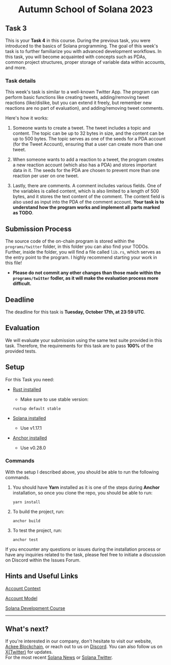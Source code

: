 <div align="center">

# Autumn School of Solana 2023
</div>

## Task 3
This is your **Task 4** in this course. During the previous task, you were introduced to the basics of Solana programming. The goal of this week's task is to further familiarize you with advanced development workflows. In this task, you will become acquainted with concepts such as PDAs, common project structures, proper storage of variable data within accounts, and more.

### Task details
This week's task is similar to a well-known Twitter App. The program can perform basic functions like creating tweets, adding/removing tweet reactions (like/dislike, but you can extend it freely, but remember new reactions are no part of evaluation), and adding/removing tweet comments.

Here's how it works:

1. Someone wants to create a tweet. The tweet includes a topic and content. The topic can be up to 32 bytes in size, and the content can be up to 500 bytes. The topic serves as one of the seeds for a PDA account (for the Tweet Account), ensuring that a user can create more than one tweet.

2. When someone wants to add a reaction to a tweet, the program creates a new reaction account (which also has a PDA) and stores important data in it. The seeds for the PDA are chosen to prevent more than one reaction per user on one tweet.

3. Lastly, there are comments. A comment includes various fields. One of the variables is called content, which is also limited to a length of 500 bytes, and it stores the text content of the comment. The content field is also used as input into the PDA of the comment account.
**Your task is to understand how the program works and implement all parts marked as TODO**.


## Submission Process
The source code of the on-chain program is stored within the `programs/twitter` folder, in this folder you can also find your TODOs. Further, inside the folder, you will find a file called `lib.rs`, which serves as the entry point to the program. I highly recommend starting your work in this file!

- **Please do not commit any other changes than those made within the `programs/twitter` fodler, as it will make the evaluation process more difficult.**

## Deadline
The deadline for this task is **Tuesday, October 17th, at 23:59 UTC**.

## Evaluation
We will evaluate your submission using the same test suite provided in this task. Therefore, the requirements for this task are to pass **100%** of the provided tests.

## Setup
For this Task you need:
- [Rust installed](https://www.rust-lang.org/tools/install)
    - Make sure to use stable version:
    ```
    rustup default stable
    ```
- [Solana installed](https://docs.solana.com/cli/install-solana-cli-tools)
    - Use v1.17.1

- [Anchor installed](https://www.anchor-lang.com/docs/installation)
    - Use v0.28.0

### Commands
With the setup I described above, you should be able to run the following commands.

1. You should have **Yarn** installed as it is one of the steps during **Anchor** installation, so once you clone the repo, you should be able to run:
    ```
    yarn install
    ```

2. To build the project, run:
    ```
    anchor build
    ```

3. To test the project, run:
    ```
    anchor test
    ```

If you encounter any questions or issues during the installation process or have any inquiries related to the task, please feel free to initiate a discussion on Discord within the Issues Forum.

## Hints and Useful Links
[Account Context](https://docs.rs/anchor-lang/latest/anchor_lang/derive.Accounts.html)

[Account Model](https://solana.wiki/zh-cn/docs/account-model/)

[Solana Development Course](https://www.soldev.app/course)


-----

## What's next?
If you're interested in our company, don't hesitate to visit our website, [Ackee Blockchain](https://ackeeblockchain.com), or reach out to us on [Discord](https://discord.gg/x7qXXnGCsa). You can also follow us on [X(Twitter)](https://twitter.com/ackeeblockchain?lang=en) for updates.\
For the most recent [Solana News](https://solana.com/news) or [Solana Twitter](https://twitter.com/solana).
